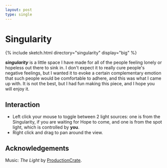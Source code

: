 ```yaml
---
layout: post
type: single
---
```


# Singularity

{% include sketch.html directory="singularity" display="big" %}

**_singularity_** is a little space I have made for all of the people feeling
lonely or hopeless out there to sink in. I don't expect it to really cure
people's negative feelings, but I wanted it to evoke a certain complementary 
emotion that such people would be comfortable to adhere, and this was what I
came up with. It is not the best, but I had fun making this piece, and I hope
you will enjoy it.

## Interaction

- Left click your mouse to toggle between 2 light sources: one is from the
Singularity, if you are waiting for Hope to come, and one is from the spot
light, which is controlled by **you**.
- Right click and drag to pan around the view.

## Acknowledgements

Music: _The Light_ by [ProductionCrate](https://productioncrate.com).
